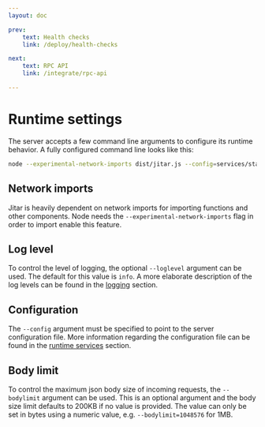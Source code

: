 ```yaml
---
layout: doc

prev:
    text: Health checks
    link: /deploy/health-checks

next:
    text: RPC API
    link: /integrate/rpc-api

---
```


# Runtime settings

The server accepts a few command line arguments to configure its runtime behavior. A fully configured command line looks like this:

```bash
node --experimental-network-imports dist/jitar.js --config=services/standalone.json --loglevel=info --bodylimit=204800
```

## Network imports

Jitar is heavily dependent on network imports for importing functions and other components. Node needs the `--experimental-network-imports` flag in order to import enable this feature.

## Log level

To control the level of logging, the optional `--loglevel` argument can be used. The default for this value is `info`. A more elaborate description of the log levels can be found in the [logging](../monitor/logging) section.

## Configuration

The `--config` argument must be specified to point to the server configuration file. More information regarding the configuration file can be found in the [runtime services](../fundamentals/runtime-services#basic-configuration) section.

## Body limit

To control the maximum json body size of incoming requests, the `--bodylimit` argument can be used. This is an optional argument and the body size limit defaults to 200KB if no value is provided. The value can only be set in bytes using a numeric value, e.g. `--bodylimit=1048576` for 1MB.
